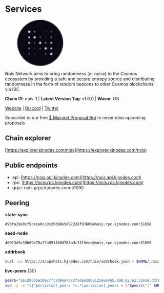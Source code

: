 # Services

<figure><img src="https://raw.githubusercontent.com/kj89/cosmos-images/main/logos/nois.png" width="150" alt=""><figcaption></figcaption></figure>

Nois Network aims to bring randomness (or noise)  to the Cosmos ecosystem by providing a safe and  secure entropy source and distributing randomness  in the form of random beacons to other Cosmos blockchains via IBC.

**Chain ID**: nois-1 | **Latest Version Tag**: v1.0.0 | **Wasm**: ON

[Website](https://nois.network) | [Discord](https://discord.gg/dHdpwtEb6F) | [Twitter](https://twitter.com/NoisRNG)



Subscribe to our free [🤖 Mainnet Proposal Bot](https://t.me/kjnodes_proposal_bot) to never miss upcoming proposals


## Chain explorer
[https://explorer.kjnodes.com/nois](https://explorer.kjnodes.com/nois)

## Public endpoints

* api: [https://nois.api.kjnodes.com](https://nois.api.kjnodes.com)
* rpc: [https://nois.rpc.kjnodes.com](https://nois.rpc.kjnodes.com)
* grpc: nois.grpc.kjnodes.com:51090

## Peering

**state-sync**

```text
d9bfa29e0cf9c4ce0cc9c26d98e5d97228f93b0b@nois.rpc.kjnodes.com:51656
```

**seed-node**

```text
400f3d9e30b69e78a7fb891f60d76fa3c73f0ecc@nois.rpc.kjnodes.com:51659
```

**addrbook**
```bash
curl -Ls https://snapshots.kjnodes.com/nois/addrbook.json > $HOME/.noisd/config/addrbook.json
```

**live-peers** (30)
```bash
peers="2e1d9305a5be27fc708ea7bc2fade939be1259e6@65.108.82.62:51656,dd7607ce23081b71310137221ebe4610c3114bea@57.128.20.163:17356,d9bfa29e0cf9c4ce0cc9c26d98e5d97228f93b0b@65.109.88.38:51656,95eeb1ac374e4144b05b36f6c5986472e7ef698f@135.181.209.51:26786,9d21af60ad2568ffcb55a0bd0eb03b6cfa2644c5@49.12.120.113:26656,8ec2fee6c37c07cc5af57ec870015a0191d4707d@65.108.65.36:51656,483678c263d8ceb45b11e450628928d05c641187@194.163.167.138:60656,1893178693fc4e376f8c093ae30e44e27619f79c@198.244.213.94:25156,83e530ade685efa61579eccd9f990462cd0ff36e@5.189.157.124:21656,5cb88ba0649f0ae6e7bb7df9aa6a630702bd3643@91.107.192.45:26656,bc09ae5db2c015cdf7caad44d1d724dd1cf59f29@74.208.94.42:26646,1c69bfe397bf62159ccd5074aaa4c7461d5a034a@88.99.161.162:25656,a5224f7375f156c07c28f336355e4e727699fad5@65.109.95.26:27656,271dd7f12a4d9d5b1b740dcb90c55b756bf69dbf@74.50.74.98:26656,0ede37f273933f5f9d6644f68e51128c6332c431@65.108.11.234:26656,922d90c7ef1840c984fcfa387a491c8d3c4481dc@65.108.141.109:55656,b26e5ac4afbadf96ad31ee3aeb5e6557f2894037@65.108.199.222:30656,ebc272824924ea1a27ea3183dd0b9ba713494f83@195.3.220.136:27286,ad53e98a88aa0c6f724b457ad6575b83c5f4a02b@167.235.15.19:30656,23d7872bdd8b1bf80b52cb20da57b88a4935bc3d@65.109.30.197:22656,c98c58a8cd821f8814bb995d30299e76abb485aa@142.132.194.157:26456,763f4cd38f0685616b6657d9a34c1cdbf01ca90c@212.23.222.109:26456,5538f2c7fdbf5e1c71f456c07f863d82ee814935@95.217.154.80:26656,0cf59ab91e4a96d6e5427d903644edd18d9421d1@142.132.248.138:26786,1ff95efbb1fc681ab3302e8da70370c6e4f1462f@65.108.130.171:26656,acf21becb9397db3dc7ad29cd11993c8869d0ad3@65.21.52.246:26656,b99339ba925e39489aea4b1d2a86f15eced1f88e@89.233.108.86:36656,171b9d4700909ec297641aa8a69d45b4149f0d1d@141.94.193.28:55726,40692288807db7ac022e24e9247cd60e7fc995c7@81.0.248.57:17356,c5d5d9dbcf99488ea0f45054806b3604fc98bd4e@113.161.144.108:26656"
sed -i -e "s|^persistent_peers *=.*|persistent_peers = \"$peers\"|" $HOME/.noisd/config/config.toml
```
